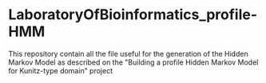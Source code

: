# LaboratoryOfBioinformatics_profile-HMM
This repository contain all the file useful for the generation of the Hidden Markov Model as described on the 
"Building a profile Hidden Markov Model for Kunitz-type domain" project
